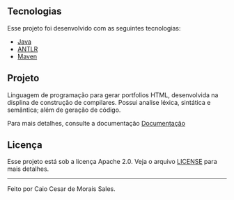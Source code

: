 ## Tecnologias

Esse projeto foi desenvolvido com as seguintes tecnologias:

- [Java](https://www.java.com/pt-BR/)
- [ANTLR](https://www.antlr.org/)
- [Maven](https://maven.apache.org/)

## Projeto

Linguagem de programação para gerar portfolios HTML, desenvolvida na displina de construção de compilares. Possui analise léxica, sintática e semântica; além de geração de código.

Para mais detalhes, consulte a documentação [Documentação](Documentacao.pdf)

## Licença

Esse projeto está sob a licença Apache 2.0. Veja o arquivo [LICENSE](LICENSE) para mais detalhes.

---

Feito por Caio Cesar de Morais Sales.